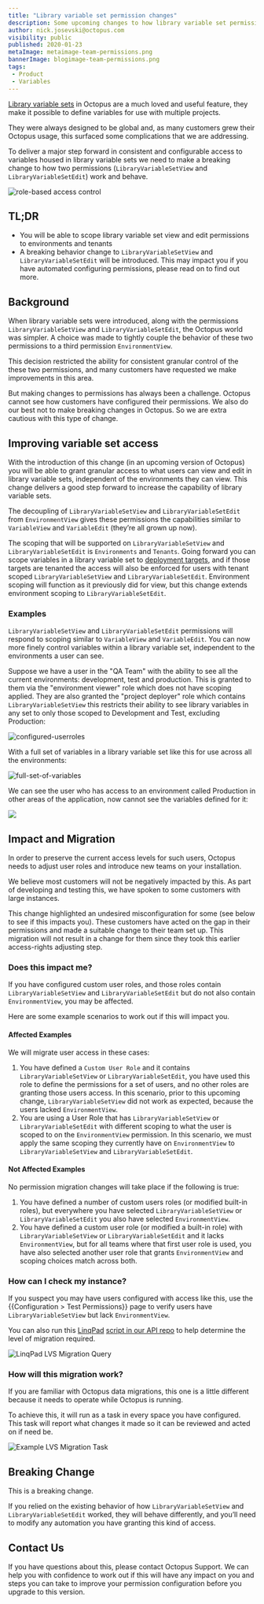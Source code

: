```yaml
---
title: "Library variable set permission changes"
description: Some upcoming changes to how library variable set permissions work
author: nick.josevski@octopus.com
visibility: public
published: 2020-01-23
metaImage: metaimage-team-permissions.png
bannerImage: blogimage-team-permissions.png
tags:
 - Product
 - Variables
---
```


[Library variable sets](https://octopus.com/docs/deployment-process/variables/library-variable-sets) in Octopus are a much loved and useful feature, they make it possible to define variables for use with multiple projects.

They were always designed to be global and, as many customers grew their Octopus usage, this surfaced some complications that we are addressing.

To deliver a major step forward in consistent and configurable access to variables housed in library variable sets we need to make a breaking change to how two permissions (`LibraryVariableSetView` and `LibraryVariableSetEdit`) work and behave.

![role-based access control](blogimage-team-permissions.png)

## TL;DR
 - You will be able to scope library variable set view and edit permissions to environments and tenants
 - A breaking behavior change to  `LibraryVariableSetView` and `LibraryVariableSetEdit` will be introduced. This may impact you if you have automated configuring permissions, please read on to find out more.

## Background

When library variable sets were introduced, along with the permissions `LibraryVariableSetView` and `LibraryVariableSetEdit`, the Octopus world was simpler. A choice was made to tightly couple the behavior of these two permissions to a third permission `EnvironmentView`.

This decision restricted the ability for consistent granular control of the these two permissions, and many customers have requested we make improvements in this area.

But making changes to permissions has always been a challenge. Octopus cannot see how customers have configured their permissions. We also do our best not to make breaking changes in Octopus. So we are extra cautious with this type of change.

## Improving variable set access

With the introduction of this change (in an upcoming version of Octopus) you will be able to grant granular access to what users can view and edit in library variable sets, independent of the environments they can view. This change delivers a good step forward to increase the capability of library variable sets.

The decoupling of `LibraryVariableSetView` and `LibraryVariableSetEdit` from `EnvironmentView` gives these permissions the capabilities similar to `VariableView` and `VariableEdit` (they’re all grown up now).

The scoping that will be supported on `LibraryVariableSetView` and `LibraryVariableSetEdit` is `Environments` and `Tenants`. Going forward you can scope variables in a library variable set to [deployment targets](https://octopus.com/docs/infrastructure/deployment-targets), and if those targets are tenanted the access will also be enforced for users with tenant scoped `LibraryVariableSetView` and `LibraryVariableSetEdit`. Environment scoping will function as it previously did for view, but this change extends environment scoping to `LibraryVariableSetEdit`.

### Examples

`LibraryVariableSetView` and `LibraryVariableSetEdit` permissions will respond to scoping similar to `VariableView` and `VariableEdit`. You can now more finely control variables within a library variable set, independent to the environments a user can see.

Suppose we have a user in the "QA Team" with the ability to see all the current environments: development, test and production. This is granted to them via the "environment viewer" role which does not have scoping applied. They are also granted the "project deployer" role which contains `LibraryVariableSetView` this restricts their ability to see library variables in any set to only those scoped to Development and Test, excluding Production:

![configured-userroles](blogimage-configured-userroles.png)

With a full set of variables in a library variable set like this for use across all the environments:

![full-set-of-variables](blogimage-fullset-variables.png)

We can see the user who has access to an environment called Production in other areas of the application, now cannot see the variables defined for it:

![](blogimage-variables-for-restricted-user.png)

## Impact and Migration

In order to preserve the current access levels for such users, Octopus needs to adjust user roles and introduce new teams on your installation.

We believe most customers will not be negatively impacted by this. As part of developing and testing this, we have spoken to some customers with large instances.

This change highlighted an undesired misconfiguration for some (see below to see if this impacts you). These customers have acted on the gap in their permissions and made a suitable change to their team set up. This migration will not result in a change for them since they took this earlier access-rights adjusting step.

### Does this impact me?

If you have configured custom user roles, and those roles contain `LibraryVariableSetView` and `LibraryVariableSetEdit` but do not also contain `EnvironmentView`, you may be affected.

Here are some example scenarios to work out if this will impact you.

#### Affected Examples

We will migrate user access in these cases:

  1. You have defined a `Custom User Role` and it contains `LibraryVariableSetView` or `LibraryVariableSetEdit`, you have used this role to define the permissions for a set of users, and no other roles are granting those users access. In this scenario, prior to this upcoming change, `LibraryVariableSetView` did not work as expected, because the users lacked `EnvironmentView`.
  2. You are using a User Role that has `LibraryVariableSetView` or `LibraryVariableSetEdit` with different scoping to what the user is scoped to on the `EnvironmentView` permission. In this scenario, we must apply the same scoping they currently have on `EnvironmentView` to `LibraryVariableSetView` and `LibraryVariableSetEdit`.

#### Not Affected Examples

No permission migration changes will take place if the following is true:

  1. You have defined a number of custom users roles (or modified built-in roles), but everywhere you have selected `LibraryVariableSetView` or `LibraryVariableSetEdit` you also have selected `EnvironmentView`.
  2. You have defined a custom user role (or modified a built-in role) with `LibraryVariableSetView` or `LibraryVariableSetEdit` and it lacks `EnvironmentView`, but for all teams where that first user role is used, you have also selected another user role that grants `EnvironmentView` and scoping choices match across both.


### How can I check my instance?

If you suspect you may have users configured with access like this, use the {{Configuration > Test Permissions}} page to verify users have `LibraryVariableSetView` but lack `EnvironmentView`.

You can also run this [LinqPad](https://www.linqpad.net/) [script in our API repo](https://github.com/OctopusDeploy/OctopusDeploy-Api/blob/master/Octopus.Client/LINQPad/CheckMigratoinRequirementsForLvsChange.linq) to help determine the level of migration required.


![LinqPad LVS Migration Query](blogimage-linqpad-example-run.png)


### How will this migration work?

If you are familiar with Octopus data migrations, this one is a little different because it needs to operate while Octopus is running.

To achieve this, it will run as a task in every space you have configured. This task will report what changes it made so it can be reviewed and acted on if need be.

![Example LVS Migration Task](blogimage-lvs-migration-task.png)


## Breaking Change

This is a breaking change.

If you relied on the existing behavior of how `LibraryVariableSetView` and `LibraryVariableSetEdit` worked, they will behave differently, and you’ll need to modify any automation you have granting this kind of access.

## Contact Us

If you have questions about this, please contact Octopus Support. We can help you with confidence to work out if this will have any impact on you and steps you can take to improve your permission configuration before you upgrade to this version.
